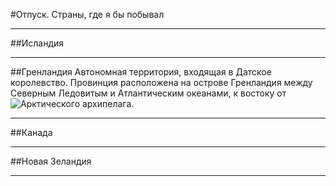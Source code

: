 #Отпуск. Страны, где я бы побывал

---

##Исландия

---

##Гренландия
Автономная территория, входящая в Датское королевство. Провинция расположена на острове Гренландия между Северным Ледовитым и Атлантическим океанами, к востоку от ![Арктического архипелага.](98ea2ef360163c1604190ff2610ade5f.jpg) 

---

##Канада

---

##Новая Зеландия

---